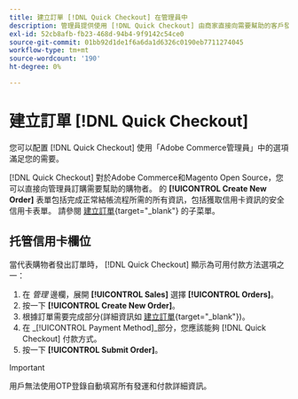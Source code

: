 ```yaml
---
title: 建立訂單 [!DNL Quick Checkout] 在管理員中
description: 管理員提供使用 [!DNL Quick Checkout] 由商家直接向需要幫助的客戶發送。
exl-id: 52cb8afb-fb23-468d-94b4-9f9142c54ce0
source-git-commit: 01bb92d1de1f6a6da1d6326c0190eb7711274045
workflow-type: tm+mt
source-wordcount: '190'
ht-degree: 0%

---
```


# 建立訂單 [!DNL Quick Checkout]

您可以配置 [!DNL Quick Checkout] 使用「Adobe Commerce管理員」中的選項滿足您的需要。

[!DNL Quick Checkout] 對於Adobe Commerce和Magento Open Source，您可以直接向管理員訂購需要幫助的購物者。 的 **[!UICONTROL Create New Order]** 表單包括完成正常結帳流程所需的所有資訊，包括獲取信用卡資訊的安全信用卡表單。 請參閱 [建立訂單](https://docs.magento.com/user-guide/customers/customer-account-create-order.html){target="_blank"} 的子菜單。

## 托管信用卡欄位

當代表購物者發出訂單時， [!DNL Quick Checkout] 顯示為可用付款方法選項之一：

1. 在 _管理_ 邊欄，展開 **[!UICONTROL Sales]** 選擇 **[!UICONTROL Orders]**。
1. 按一下 **[!UICONTROL Create New Order]**。
1. 根據訂單需要完成部分(詳細資訊如 [建立訂單](https://docs.magento.com/user-guide/customers/customer-account-create-order.html){target="_blank"})。
1. 在 _[!UICONTROL Payment Method]_部分，您應該能夠 [!DNL Quick Checkout] 付款方式。
1. 按一下 **[!UICONTROL Submit Order]**。

>[!IMPORTANT]
>
> 用戶無法使用OTP登錄自動填寫所有發運和付款詳細資訊。
